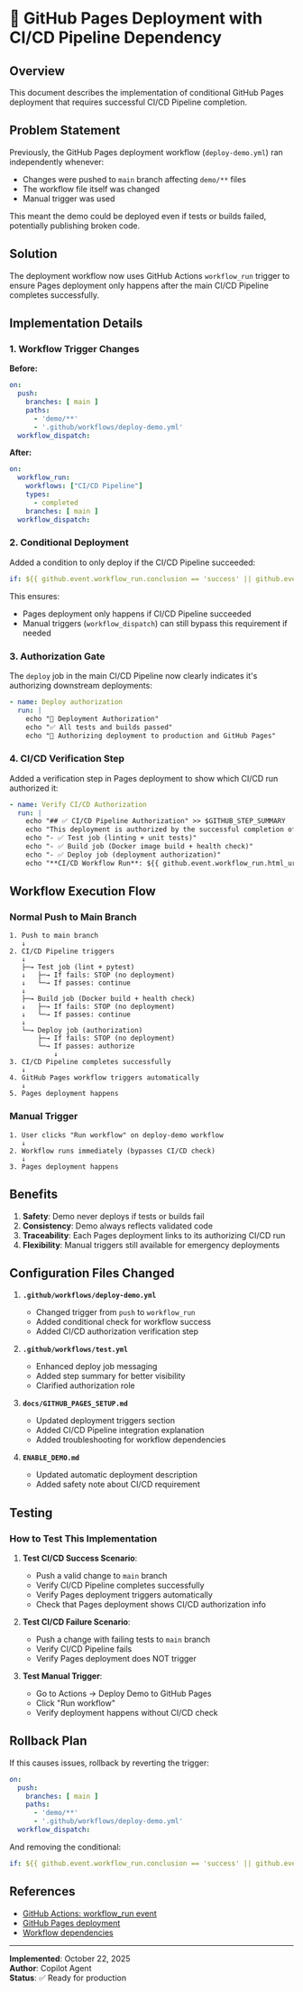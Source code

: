 # 🔗 GitHub Pages Deployment with CI/CD Pipeline Dependency

## Overview

This document describes the implementation of conditional GitHub Pages deployment that requires successful CI/CD Pipeline completion.

## Problem Statement

Previously, the GitHub Pages deployment workflow (`deploy-demo.yml`) ran independently whenever:
- Changes were pushed to `main` branch affecting `demo/**` files
- The workflow file itself was changed
- Manual trigger was used

This meant the demo could be deployed even if tests or builds failed, potentially publishing broken code.

## Solution

The deployment workflow now uses GitHub Actions `workflow_run` trigger to ensure Pages deployment only happens after the main CI/CD Pipeline completes successfully.

## Implementation Details

### 1. Workflow Trigger Changes

**Before:**
```yaml
on:
  push:
    branches: [ main ]
    paths:
      - 'demo/**'
      - '.github/workflows/deploy-demo.yml'
  workflow_dispatch:
```

**After:**
```yaml
on:
  workflow_run:
    workflows: ["CI/CD Pipeline"]
    types:
      - completed
    branches: [ main ]
  workflow_dispatch:
```

### 2. Conditional Deployment

Added a condition to only deploy if the CI/CD Pipeline succeeded:

```yaml
if: ${{ github.event.workflow_run.conclusion == 'success' || github.event_name == 'workflow_dispatch' }}
```

This ensures:
- Pages deployment only happens if CI/CD Pipeline succeeded
- Manual triggers (`workflow_dispatch`) can still bypass this requirement if needed

### 3. Authorization Gate

The `deploy` job in the main CI/CD Pipeline now clearly indicates it's authorizing downstream deployments:

```yaml
- name: Deploy authorization
  run: |
    echo "🚀 Deployment Authorization"
    echo "✅ All tests and builds passed"
    echo "🔐 Authorizing deployment to production and GitHub Pages"
```

### 4. CI/CD Verification Step

Added a verification step in Pages deployment to show which CI/CD run authorized it:

```yaml
- name: Verify CI/CD Authorization
  run: |
    echo "## ✅ CI/CD Pipeline Authorization" >> $GITHUB_STEP_SUMMARY
    echo "This deployment is authorized by the successful completion of:"
    echo "- ✅ Test job (linting + unit tests)"
    echo "- ✅ Build job (Docker image build + health check)"
    echo "- ✅ Deploy job (deployment authorization)"
    echo "**CI/CD Workflow Run**: ${{ github.event.workflow_run.html_url }}"
```

## Workflow Execution Flow

### Normal Push to Main Branch

```
1. Push to main branch
   ↓
2. CI/CD Pipeline triggers
   ↓
   ├─→ Test job (lint + pytest)
   ↓   ├─→ If fails: STOP (no deployment)
   ↓   └─→ If passes: continue
   ↓
   ├─→ Build job (Docker build + health check)
   ↓   ├─→ If fails: STOP (no deployment)
   ↓   └─→ If passes: continue
   ↓
   └─→ Deploy job (authorization)
       ├─→ If fails: STOP (no deployment)
       └─→ If passes: authorize
           ↓
3. CI/CD Pipeline completes successfully
   ↓
4. GitHub Pages workflow triggers automatically
   ↓
5. Pages deployment happens
```

### Manual Trigger

```
1. User clicks "Run workflow" on deploy-demo workflow
   ↓
2. Workflow runs immediately (bypasses CI/CD check)
   ↓
3. Pages deployment happens
```

## Benefits

1. **Safety**: Demo never deploys if tests or builds fail
2. **Consistency**: Demo always reflects validated code
3. **Traceability**: Each Pages deployment links to its authorizing CI/CD run
4. **Flexibility**: Manual triggers still available for emergency deployments

## Configuration Files Changed

1. **`.github/workflows/deploy-demo.yml`**
   - Changed trigger from `push` to `workflow_run`
   - Added conditional check for workflow success
   - Added CI/CD authorization verification step

2. **`.github/workflows/test.yml`**
   - Enhanced deploy job messaging
   - Added step summary for better visibility
   - Clarified authorization role

3. **`docs/GITHUB_PAGES_SETUP.md`**
   - Updated deployment triggers section
   - Added CI/CD Pipeline integration explanation
   - Added troubleshooting for workflow dependencies

4. **`ENABLE_DEMO.md`**
   - Updated automatic deployment description
   - Added safety note about CI/CD requirement

## Testing

### How to Test This Implementation

1. **Test CI/CD Success Scenario**:
   - Push a valid change to `main` branch
   - Verify CI/CD Pipeline completes successfully
   - Verify Pages deployment triggers automatically
   - Check that Pages deployment shows CI/CD authorization info

2. **Test CI/CD Failure Scenario**:
   - Push a change with failing tests to `main` branch
   - Verify CI/CD Pipeline fails
   - Verify Pages deployment does NOT trigger

3. **Test Manual Trigger**:
   - Go to Actions → Deploy Demo to GitHub Pages
   - Click "Run workflow"
   - Verify deployment happens without CI/CD check

## Rollback Plan

If this causes issues, rollback by reverting the trigger:

```yaml
on:
  push:
    branches: [ main ]
    paths:
      - 'demo/**'
      - '.github/workflows/deploy-demo.yml'
  workflow_dispatch:
```

And removing the conditional:
```yaml
if: ${{ github.event.workflow_run.conclusion == 'success' || github.event_name == 'workflow_dispatch' }}
```

## References

- [GitHub Actions: workflow_run event](https://docs.github.com/en/actions/using-workflows/events-that-trigger-workflows#workflow_run)
- [GitHub Pages deployment](https://docs.github.com/en/pages/getting-started-with-github-pages)
- [Workflow dependencies](https://docs.github.com/en/actions/using-workflows/events-that-trigger-workflows#workflow_run)

---

**Implemented**: October 22, 2025  
**Author**: Copilot Agent  
**Status**: ✅ Ready for production
